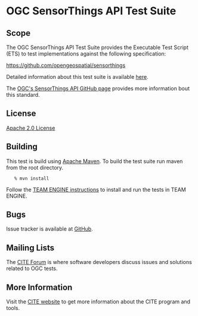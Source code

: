 # OGC SensorThings API Test Suite

##  Scope

The OGC SensorThings API Test Suite provides the Executable Test Script (ETS) to test implementations against the following specification:

https://github.com/opengeospatial/sensorthings

Detailed information about this test suite is available [here](http://opengeospatial.github.io/ets-sta10/).

The  [OGC's SensorThings API GitHub page](https://github.com/opengeospatial/sensorthings) provides more information bout this standard.


## License

[Apache 2.0 License](LICENSE.md)

## Building

This test is build using [Apache Maven](http://maven.apache.org/). To 
build the test suite run maven from the root directory.

```
   % mvn install
```   

Follow the [TEAM ENGINE instructions](http://opengeospatial.github.io/teamengine/installation.html) to install and run the tests in TEAM ENGINE.     

## Bugs

Issue tracker is available at [GitHub](https://github.com/opengeospatial/ets-sta10/issues).

## Mailing Lists

The [CITE Forum](http://cite.opengeospatial.org/forum) is where software developers discuss issues and solutions related to OGC tests. 

## More Information

Visit the [CITE website](http://cite.opengeospatial.org/) to get more information about the CITE program and tools.


